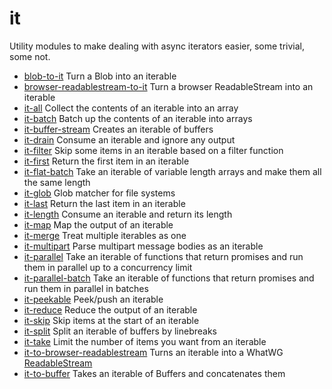 # it

Utility modules to make dealing with async iterators easier, some trivial, some not.

* [blob-to-it](./packages/blob-to-it) Turn a Blob into an iterable
* [browser-readablestream-to-it](./packages/browser-readablestream-to-it) Turn a browser ReadableStream into an iterable
* [it-all](./packages/it-all) Collect the contents of an iterable into an array
* [it-batch](./packages/it-batch) Batch up the contents of an iterable into arrays
* [it-buffer-stream](./packages/it-buffer-stream) Creates an iterable of buffers
* [it-drain](./packages/it-drain) Consume an iterable and ignore any output
* [it-filter](./packages/it-filter) Skip some items in an iterable based on a filter function
* [it-first](./packages/it-first) Return the first item in an iterable
* [it-flat-batch](./packages/it-flat-batch) Take an iterable of variable length arrays and make them all the same length
* [it-glob](./packages/it-glob) Glob matcher for file systems
* [it-last](./packages/it-last) Return the last item in an iterable
* [it-length](./packages/it-length) Consume an iterable and return its length
* [it-map](./packages/it-map) Map the output of an iterable
* [it-merge](./packages/it-merge) Treat multiple iterables as one
* [it-multipart](./packages/it-multipart) Parse multipart message bodies as an iterable
* [it-parallel](./packages/it-parallel) Take an iterable of functions that return promises and run them in parallel up to a concurrency limit
* [it-parallel-batch](./packages/it-parallel-batch) Take an iterable of functions that return promises and run them in parallel in batches
* [it-peekable](./packages/it-peekable) Peek/push an iterable
* [it-reduce](./packages/it-reduce) Reduce the output of an iterable
* [it-skip](./packages/it-skip) Skip items at the start of an iterable
* [it-split](./packages/it-split) Split an iterable of buffers by linebreaks
* [it-take](./packages/it-take) Limit the number of items you want from an iterable
* [it-to-browser-readablestream](./packages/it-to-browser-readablestream) Turns an iterable into a WhatWG [ReadableStream](https://developer.mozilla.org/en-US/docs/Web/API/ReadableStream)
* [it-to-buffer](./packages/it-to-buffer) Takes an iterable of Buffers and concatenates them
